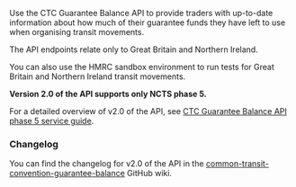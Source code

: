 Use the CTC Guarantee Balance API to provide traders with up-to-date information about how much of their guarantee funds they have left to use when organising transit movements.

The API endpoints relate only to Great Britain and Northern Ireland.

You can also use the HMRC sandbox environment to run tests for Great Britain and Northern Ireland transit movements.

**Version 2.0 of the API supports only NCTS phase 5.**

For a detailed overview of v2.0 of the API, see [CTC Guarantee Balance API phase 5 service guide](/guides/ctc-guarantee-balance-phase5-service-guide/).

### Changelog

You can find the changelog for v2.0 of the API in the [common-transit-convention-guarantee-balance](https://github.com/hmrc/common-transit-convention-guarantee-balance/wiki/CTC-Guarantee-Balance-API-v2.0-changelog) GitHub wiki.
